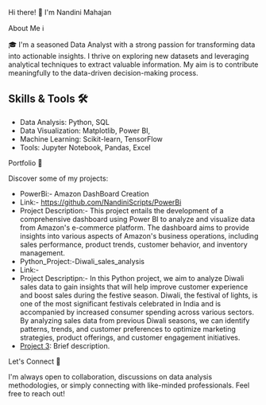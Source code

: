 Hi there! 👋 I'm Nandini Mahajan

 About Me ℹ️

🎓 I'm a seasoned Data Analyst with a strong passion for transforming data into actionable insights. I thrive on exploring new datasets and leveraging analytical techniques to extract valuable information. My aim is to contribute meaningfully to the data-driven decision-making process.

## Skills & Tools 🛠️

- Data Analysis: Python, SQL
- Data Visualization: Matplotlib, Power BI, 
- Machine Learning: Scikit-learn, TensorFlow
- Tools: Jupyter Notebook, Pandas, Excel

 
 Portfolio 🌟

Discover some of my projects:

- PowerBi:- Amazon DashBoard Creation
- Link:- https://github.com/NandiniScripts/PowerBi
- Project Description:-
  This project entails the development of a comprehensive dashboard using Power BI to analyze and visualize data from Amazon's e-commerce platform. The dashboard aims to provide    insights into various aspects of Amazon's business operations, including sales performance, product trends, customer behavior, and inventory management.
- Python_Project:-Diwali_sales_analysis
- Link:-
- Project Descriptipn:-
  In this Python project, we aim to analyze Diwali sales data to gain insights that will help improve customer experience and boost sales during the festive season. Diwali, 
  the festival of lights, is one of the most significant festivals celebrated in India and is accompanied by increased consumer spending across various sectors. By analyzing 
  sales data from previous Diwali seasons, we can identify patterns, trends, and customer preferences to optimize marketing strategies, product offerings, and customer 
  engagement initiatives.
- [Project 3](link-to-project): Brief description.

 Let's Connect 🤝

I'm always open to collaboration, discussions on data analysis methodologies, or simply connecting with like-minded professionals. Feel free to reach out!

